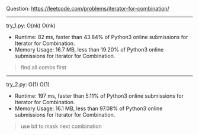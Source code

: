 Question: https://leetcode.com/problems/iterator-for-combination/

---

try_1.py: O(nk) O(nk)

* Runtime: 82 ms, faster than 43.84% of Python3 online submissions for Iterator for Combination.
* Memory Usage: 16.7 MB, less than 19.20% of Python3 online submissions for Iterator for Combination.

> find all combs first

---

try_2.py: O(1) O(1)

* Runtime: 197 ms, faster than 5.11% of Python3 online submissions for Iterator for Combination.
* Memory Usage: 16.1 MB, less than 97.08% of Python3 online submissions for Iterator for Combination.

> use bit to mask next combination